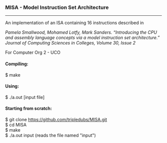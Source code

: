 ### MISA - Model Instruction Set Architecture 
***

An implementation of an ISA containing 16 instructions described in 

<i>Pamela Smallwood, Mohamed Lotfy, Mark Sanders. “Introducing the CPU and assembly language concepts via a model instruction set architecture.” Journal of Computing Sciences in Colleges, Volume 30, Issue 2</i>

For Computer Org 2 - UCO

#### Compiling:
$ make

#### Using:
$ ./a.out [input file]

#### Starting from scratch:
$ git clone https://github.com/tripledubs/MISA.git  
$ cd MISA  
$ make  
$ ./a.out input (reads the file named "input")
